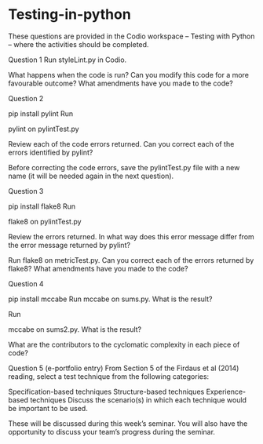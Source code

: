 # Testing-in-python
These questions are provided in the Codio workspace – Testing with Python – where the activities should be completed.

Question 1
Run styleLint.py in Codio.

What happens when the code is run? Can you modify this code for a more favourable outcome? What amendments have you made to the code?

Question 2

pip install pylint
Run

 pylint 
on pylintTest.py

Review each of the code errors returned. Can you correct each of the errors identified by pylint?

Before correcting the code errors, save the pylintTest.py file with a new name (it will be needed again in the next question).

Question 3

pip install flake8
Run

flake8 
on pylintTest.py

Review the errors returned. In what way does this error message differ from the error message returned by pylint?

Run flake8 on metricTest.py. Can you correct each of the errors returned by flake8? What amendments have you made to the code?

Question 4

pip install mccabe
Run
mccabe 
on sums.py. What is the result?

Run

mccabe 
on sums2.py. What is the result?

What are the contributors to the cyclomatic complexity in each piece of code?

Question 5 (e-portfolio entry)
From Section 5 of the Firdaus et al (2014) reading, select a test technique from the following categories:

Specification-based techniques
Structure-based techniques
Experience-based techniques
Discuss the scenario(s) in which each technique would be important to be used.

These will be discussed during this week’s seminar. You will also have the opportunity to discuss your team’s progress during the seminar.
